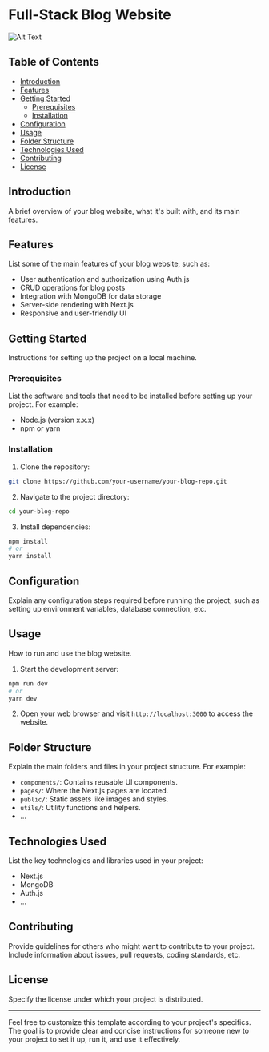 # Full-Stack Blog Website

![Alt Text]([url=https://hizliresim.com/q25atv3][img]https://i.hizliresim.com/q25atv3.png[/img][/url])

## Table of Contents

- [Introduction](#introduction)
- [Features](#features)
- [Getting Started](#getting-started)
  - [Prerequisites](#prerequisites)
  - [Installation](#installation)
- [Configuration](#configuration)
- [Usage](#usage)
- [Folder Structure](#folder-structure)
- [Technologies Used](#technologies-used)
- [Contributing](#contributing)
- [License](#license)

## Introduction

A brief overview of your blog website, what it's built with, and its main features.

## Features

List some of the main features of your blog website, such as:

- User authentication and authorization using Auth.js
- CRUD operations for blog posts
- Integration with MongoDB for data storage
- Server-side rendering with Next.js
- Responsive and user-friendly UI

## Getting Started

Instructions for setting up the project on a local machine.

### Prerequisites

List the software and tools that need to be installed before setting up your project. For example:

- Node.js (version x.x.x)
- npm or yarn

### Installation

1. Clone the repository:

```bash
git clone https://github.com/your-username/your-blog-repo.git
```

2. Navigate to the project directory:

```bash
cd your-blog-repo
```

3. Install dependencies:

```bash
npm install
# or
yarn install
```

## Configuration

Explain any configuration steps required before running the project, such as setting up environment variables, database connection, etc.

## Usage

How to run and use the blog website.

1. Start the development server:

```bash
npm run dev
# or
yarn dev
```

2. Open your web browser and visit `http://localhost:3000` to access the website.

## Folder Structure

Explain the main folders and files in your project structure. For example:

- `components/`: Contains reusable UI components.
- `pages/`: Where the Next.js pages are located.
- `public/`: Static assets like images and styles.
- `utils/`: Utility functions and helpers.
- ...

## Technologies Used

List the key technologies and libraries used in your project:

- Next.js
- MongoDB
- Auth.js
- ...

## Contributing

Provide guidelines for others who might want to contribute to your project. Include information about issues, pull requests, coding standards, etc.

## License

Specify the license under which your project is distributed.

---

Feel free to customize this template according to your project's specifics. The goal is to provide clear and concise instructions for someone new to your project to set it up, run it, and use it effectively.                                                                                                                              
